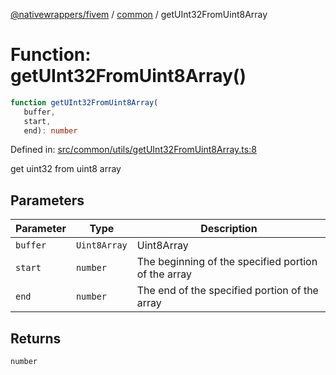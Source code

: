 [@nativewrappers/fivem](../../README.md) / [common](../README.md) / getUInt32FromUint8Array

# Function: getUInt32FromUint8Array()

```ts
function getUInt32FromUint8Array(
   buffer, 
   start, 
   end): number
```

Defined in: [src/common/utils/getUInt32FromUint8Array.ts:8](https://github.com/nativewrappers/nativewrappers/blob/df8f763f54a2ec439be9cb68f9abf90f9a4d79aa/src/common/utils/getUInt32FromUint8Array.ts#L8)

get uint32 from uint8 array

## Parameters

| Parameter | Type | Description |
| ------ | ------ | ------ |
| `buffer` | `Uint8Array` | Uint8Array |
| `start` | `number` | The beginning of the specified portion of the array |
| `end` | `number` | The end of the specified portion of the array |

## Returns

`number`
